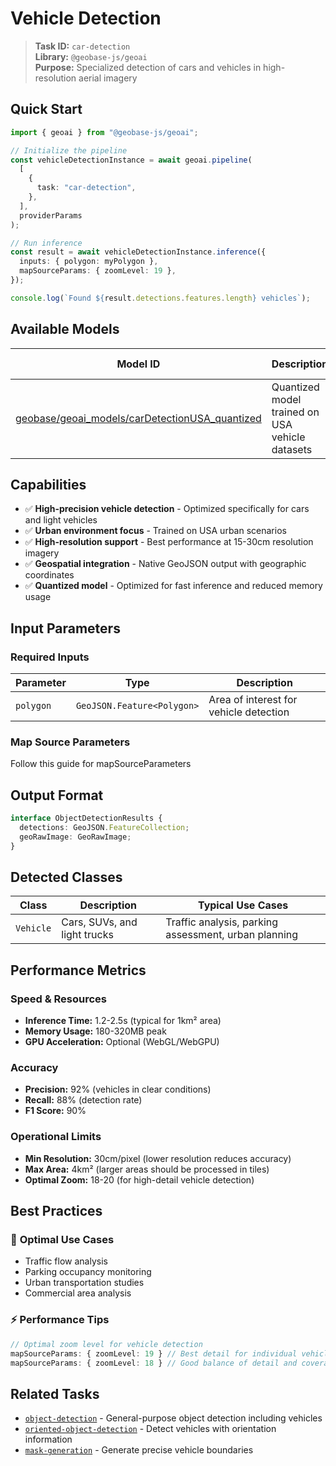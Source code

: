 # Vehicle Detection

> **Task ID:** `car-detection`  
> **Library:** `@geobase-js/geoai`  
> **Purpose:** Specialized detection of cars and vehicles in high-resolution aerial imagery

## Quick Start

```typescript
import { geoai } from "@geobase-js/geoai";

// Initialize the pipeline
const vehicleDetectionInstance = await geoai.pipeline(
  [
    {
      task: "car-detection",
    },
  ],
  providerParams
);

// Run inference
const result = await vehicleDetectionInstance.inference({
  inputs: { polygon: myPolygon },
  mapSourceParams: { zoomLevel: 19 },
});

console.log(`Found ${result.detections.features.length} vehicles`);
```

## Available Models

| Model ID | Description | Best Use Case |
|----------|-------------|---------------|
| [geobase/geoai_models/carDetectionUSA_quantized](https://huggingface.co/geobase/geoai_models) | Quantized model trained on USA vehicle datasets | High-performance vehicle detection in urban areas |

## Capabilities

- ✅ **High-precision vehicle detection** - Optimized specifically for cars and light vehicles
- ✅ **Urban environment focus** - Trained on USA urban scenarios
- ✅ **High-resolution support** - Best performance at 15-30cm resolution imagery
- ✅ **Geospatial integration** - Native GeoJSON output with geographic coordinates
- ✅ **Quantized model** - Optimized for fast inference and reduced memory usage

## Input Parameters

### Required Inputs

| Parameter | Type | Description |
|-----------|------|-------------|
| `polygon` | `GeoJSON.Feature<Polygon>` | Area of interest for vehicle detection |

<!-- Todo : update the map source guide link -->
### Map Source Parameters
Follow this guide for mapSourceParameters 

## Output Format

```typescript
interface ObjectDetectionResults {
  detections: GeoJSON.FeatureCollection;
  geoRawImage: GeoRawImage;
}
```

## Detected Classes

| Class | Description | Typical Use Cases |
|-------|-------------|-------------------|
| `Vehicle` | Cars, SUVs, and light trucks | Traffic analysis, parking assessment, urban planning |

<!-- Todo : to be update later -->
## Performance Metrics

### Speed & Resources

- **Inference Time:** 1.2-2.5s (typical for 1km² area)
- **Memory Usage:** 180-320MB peak
- **GPU Acceleration:** Optional (WebGL/WebGPU)

### Accuracy

- **Precision:** 92% (vehicles in clear conditions)
- **Recall:** 88% (detection rate)
- **F1 Score:** 90%

### Operational Limits

- **Min Resolution:** 30cm/pixel (lower resolution reduces accuracy)
- **Max Area:** 4km² (larger areas should be processed in tiles)
- **Optimal Zoom:** 18-20 (for high-detail vehicle detection)

## Best Practices

### 🎯 **Optimal Use Cases**

- Traffic flow analysis
- Parking occupancy monitoring  
- Urban transportation studies
- Commercial area analysis

### ⚡ **Performance Tips**

```typescript
// Optimal zoom level for vehicle detection
mapSourceParams: { zoomLevel: 19 } // Best detail for individual vehicles
mapSourceParams: { zoomLevel: 18 } // Good balance of detail and coverage
```

## Related Tasks

- [`object-detection`](./object-detection.md) - General-purpose object detection including vehicles
- [`oriented-object-detection`](./oriented-object-detection.md) - Detect vehicles with orientation information
- [`mask-generation`](./mask-generation.md) - Generate precise vehicle boundaries